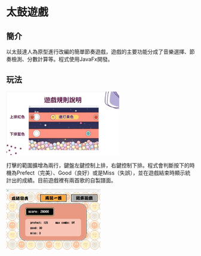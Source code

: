 太鼓遊戲
===


簡介
---
以太鼓達人為原型進行改編的簡單節奏遊戲，遊戲的主要功能分成了音樂選擇、節奏檢測、分數計算等。程式使用JavaFx開發。

玩法
---
<img src="https://github.com/hisui83/Taiko-Game/blob/master/image2.jpg" width="60%">

打擊的範圍擴增為兩行，鍵盤左鍵控制上排，右鍵控制下排。程式會判斷按下的時機為Prefect（完美）、Good（良好）或是Miss（失誤），並在遊戲結束時顯示統計出的成績。目前遊戲裡有兩首歌的自製譜面。

<img src="https://github.com/hisui83/Taiko-Game/blob/master/image.png" width="50%">
